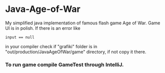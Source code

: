 # Java-Age-of-War
My simplified java implementation of famous flash game Age of War. 
Game UI is in polish.
If there is an error like
```
input == null
```
in your compiler check if "grafiki" folder is in "out/production/JavaAgeOfWar/game" directory, if not copy it there.
### To run game compile GameTest through IntelliJ.

